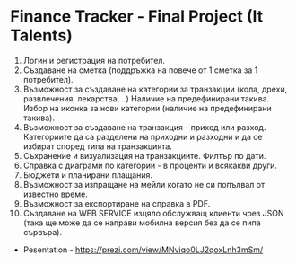 # Finance Tracker - Final Project (It Talents) 
1. Логин и регистрация на потребител.
2. Създаване на сметка (поддръжка на повече от 1 сметка за 1 потребител).
3. Възможност за създаване на категории за транзакции (кола, дрехи, развлечения, лекарства, ..) Наличие на предефинирани такива. Избор на иконка за нови категории (наличие на предефинирани такива).
4. Възможност за създаване на транзакция - приход или разход. Категориите да са разделени на приходни и разходни и
да се избират според типа на транзакцията.
5. Съхранение и визуализация на транзакциите. Филтър по дати.
6. Справка с диаграми по категории - в проценти и всякакви други. 
7. Бюджети и планирани плащания. 
8. Възможност за изпращане на мейли когато не си попълвал от известно време.
9. Възможност за експортиране на справка в PDF. 
10. Създаване на WEB SERVICE изцяло обслужващ клиенти чрез JSON (така ще може да се
направи мобилна версия без да се пипа сървъра).
 - Pesentation - https://prezi.com/view/MNviqo0LJ2qoxLnh3mSm/
